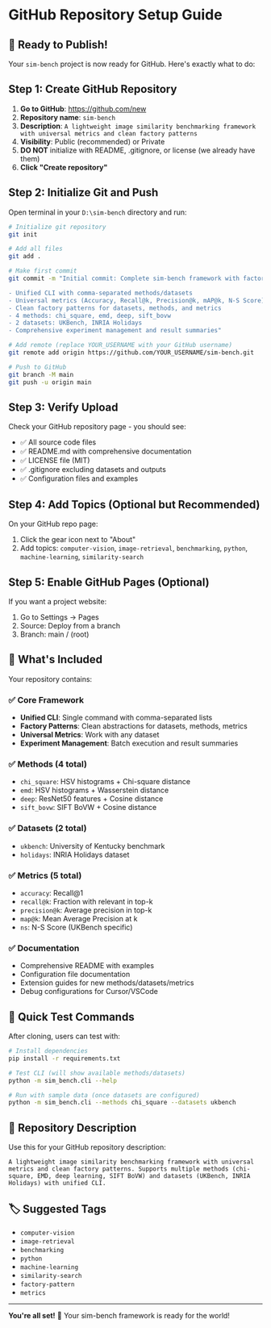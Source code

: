 # GitHub Repository Setup Guide

## 🚀 Ready to Publish!

Your `sim-bench` project is now ready for GitHub. Here's exactly what to do:

## Step 1: Create GitHub Repository

1. **Go to GitHub**: https://github.com/new
2. **Repository name**: `sim-bench`
3. **Description**: `A lightweight image similarity benchmarking framework with universal metrics and clean factory patterns`
4. **Visibility**: Public (recommended) or Private
5. **DO NOT** initialize with README, .gitignore, or license (we already have them)
6. **Click "Create repository"**

## Step 2: Initialize Git and Push

Open terminal in your `D:\sim-bench` directory and run:

```bash
# Initialize git repository
git init

# Add all files
git add .

# Make first commit
git commit -m "Initial commit: Complete sim-bench framework with factory patterns

- Unified CLI with comma-separated methods/datasets
- Universal metrics (Accuracy, Recall@k, Precision@k, mAP@k, N-S Score)
- Clean factory patterns for datasets, methods, and metrics
- 4 methods: chi_square, emd, deep, sift_bovw
- 2 datasets: UKBench, INRIA Holidays
- Comprehensive experiment management and result summaries"

# Add remote (replace YOUR_USERNAME with your GitHub username)
git remote add origin https://github.com/YOUR_USERNAME/sim-bench.git

# Push to GitHub
git branch -M main
git push -u origin main
```

## Step 3: Verify Upload

Check your GitHub repository page - you should see:
- ✅ All source code files
- ✅ README.md with comprehensive documentation
- ✅ LICENSE file (MIT)
- ✅ .gitignore excluding datasets and outputs
- ✅ Configuration files and examples

## Step 4: Add Topics (Optional but Recommended)

On your GitHub repo page:
1. Click the gear icon next to "About"
2. Add topics: `computer-vision`, `image-retrieval`, `benchmarking`, `python`, `machine-learning`, `similarity-search`

## Step 5: Enable GitHub Pages (Optional)

If you want a project website:
1. Go to Settings → Pages
2. Source: Deploy from a branch
3. Branch: main / (root)

## 🎯 What's Included

Your repository contains:

### ✅ Core Framework
- **Unified CLI**: Single command with comma-separated lists
- **Factory Patterns**: Clean abstractions for datasets, methods, metrics
- **Universal Metrics**: Work with any dataset
- **Experiment Management**: Batch execution and result summaries

### ✅ Methods (4 total)
- `chi_square`: HSV histograms + Chi-square distance
- `emd`: HSV histograms + Wasserstein distance  
- `deep`: ResNet50 features + Cosine distance
- `sift_bovw`: SIFT BoVW + Cosine distance

### ✅ Datasets (2 total)
- `ukbench`: University of Kentucky benchmark
- `holidays`: INRIA Holidays dataset

### ✅ Metrics (5 total)
- `accuracy`: Recall@1
- `recall@k`: Fraction with relevant in top-k
- `precision@k`: Average precision in top-k
- `map@k`: Mean Average Precision at k
- `ns`: N-S Score (UKBench specific)

### ✅ Documentation
- Comprehensive README with examples
- Configuration file documentation
- Extension guides for new methods/datasets/metrics
- Debug configurations for Cursor/VSCode

## 🔧 Quick Test Commands

After cloning, users can test with:

```bash
# Install dependencies
pip install -r requirements.txt

# Test CLI (will show available methods/datasets)
python -m sim_bench.cli --help

# Run with sample data (once datasets are configured)
python -m sim_bench.cli --methods chi_square --datasets ukbench
```

## 📝 Repository Description

Use this for your GitHub repository description:
```
A lightweight image similarity benchmarking framework with universal metrics and clean factory patterns. Supports multiple methods (chi-square, EMD, deep learning, SIFT BoVW) and datasets (UKBench, INRIA Holidays) with unified CLI.
```

## 🏷️ Suggested Tags
- `computer-vision`
- `image-retrieval` 
- `benchmarking`
- `python`
- `machine-learning`
- `similarity-search`
- `factory-pattern`
- `metrics`

---

**You're all set!** 🎉 Your sim-bench framework is ready for the world!
